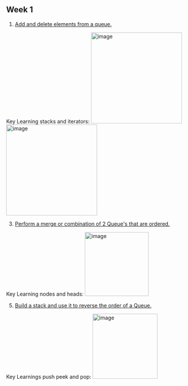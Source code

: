 ## Week 1
1. [Add and delete elements from a queue.](https://github.com/D1935827V/Dane/blob/gh-pages/Linked_list.java)

Key Learning stacks and iterators: <img width="245" alt="image" src="https://user-images.githubusercontent.com/54718367/162456254-3cfaec51-bd4e-44e7-b382-b6c1fed2bb54.png">
<img width="245" alt="image" src="https://user-images.githubusercontent.com/54718367/162456255-2d306a8e-6464-476e-bc8f-d802a140085b.png">

3. [Perform a merge or combination of 2 Queue's that are ordered.](https://github.com/D1935827V/Dane/blob/gh-pages/Linked_merge.java)

Key Learning nodes and heads: <img width="172" alt="image" src="https://user-images.githubusercontent.com/54718367/162456658-dada3b29-b4a0-45bf-853b-39062922a408.png">

5. [Build a stack and use it to reverse the order of a Queue.](https://github.com/D1935827V/Dane/blob/gh-pages/Linked_reverse.java)

Key Learnings push peek and pop: <img width="175" alt="image" src="https://user-images.githubusercontent.com/54718367/162456924-62b9a1c5-20c9-4702-b4a6-9e51671c75f7.png">
